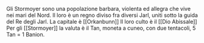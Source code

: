 Gli Stormoyer sono una popolazione barbara, violenta ed allegra che vive nei mari del Nord. Il loro è un regno diviso fra diversi Jarl, uniti sotto la guida del Re degli Jarl. 
La capitale è [[Orkanbunn]]
Il loro culto è il [[Dio Abissale]]
Per gli [[Stormoyer]] la valuta è il Tan, moneta a cuneo, con due tentacoli, 5 Tan = 1 Banion. 